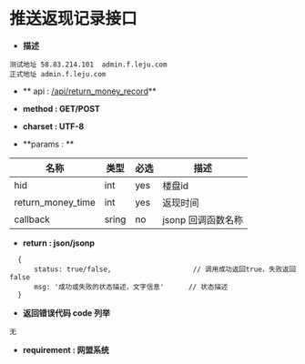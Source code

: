 
# 推送返现记录接口


* **描述**
```
测试地址 58.83.214.101  admin.f.leju.com
正式地址 admin.f.leju.com
```

* ** api : [/api/return_money_record](//api/return_money_record)** 

* **method : GET/POST**

* **charset : UTF-8**

* **params : **

| 名称|类型| 必选 | 描述|
| -- | -- | -- | -- |
|hid |int|yes|楼盘id
|return_money_time |int|yes|返现时间|
| callback | sring | no | jsonp 回调函数名称 |

* **return : json/jsonp**

```
  {
      status: true/false,                    // 调⽤成功返回true，失败返回false
      msg: '成功或失败的状态描述，⽂字信息'      // 状态描述
  }
```
* **返回错误代码 code 列举**

```
无
```


* **requirement : 网盟系统**

